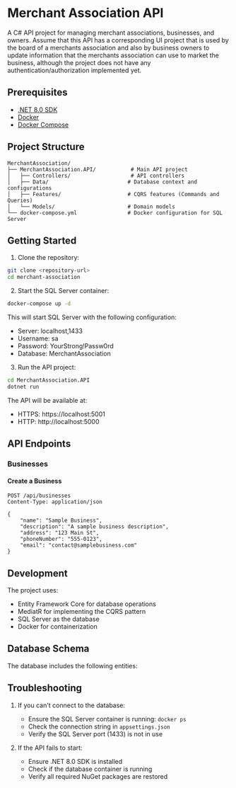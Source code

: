 # Merchant Association API

A C# API project for managing merchant associations, businesses, and owners. Assume that this API has a corresponding UI project that is used by the board of a merchants association and also by business owners to update information that the merchants association can use to market the business, although the project does not have any authentication/authorization implemented yet.

## Prerequisites

- [.NET 8.0 SDK](https://dotnet.microsoft.com/download/dotnet/8.0)
- [Docker](https://www.docker.com/products/docker-desktop)
- [Docker Compose](https://docs.docker.com/compose/install/)

## Project Structure

```
MerchantAssociation/
├── MerchantAssociation.API/           # Main API project
│   ├── Controllers/                   # API controllers
│   ├── Data/                         # Database context and configurations
│   ├── Features/                     # CQRS features (Commands and Queries)
│   └── Models/                       # Domain models
└── docker-compose.yml                # Docker configuration for SQL Server
```

## Getting Started

1. Clone the repository:

```bash
git clone <repository-url>
cd merchant-association
```

2. Start the SQL Server container:

```bash
docker-compose up -d
```

This will start SQL Server with the following configuration:

- Server: localhost,1433
- Username: sa
- Password: YourStrong!Passw0rd
- Database: MerchantAssociation

3. Run the API project:

```bash
cd MerchantAssociation.API
dotnet run
```

The API will be available at:

- HTTPS: https://localhost:5001
- HTTP: http://localhost:5000

## API Endpoints

### Businesses

#### Create a Business

```http
POST /api/businesses
Content-Type: application/json

{
    "name": "Sample Business",
    "description": "A sample business description",
    "address": "123 Main St",
    "phoneNumber": "555-0123",
    "email": "contact@samplebusiness.com"
}
```

## Development

The project uses:

- Entity Framework Core for database operations
- MediatR for implementing the CQRS pattern
- SQL Server as the database
- Docker for containerization

## Database Schema

The database includes the following entities:

## Troubleshooting

1. If you can't connect to the database:

   - Ensure the SQL Server container is running: `docker ps`
   - Check the connection string in `appsettings.json`
   - Verify the SQL Server port (1433) is not in use

2. If the API fails to start:
   - Ensure .NET 8.0 SDK is installed
   - Check if the database container is running
   - Verify all required NuGet packages are restored
